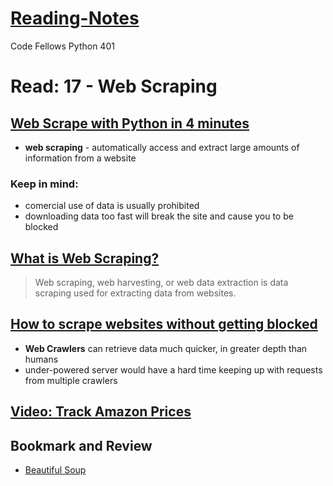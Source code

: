 # [Reading-Notes](https://alsosteve.github.io/reading-notes/)
Code Fellows Python 401

# Read: 17 - Web Scraping

## [Web Scrape with Python in 4 minutes](https://towardsdatascience.com/how-to-web-scrape-with-python-in-4-minutes-bc49186a8460)
- **web scraping** - automatically access and extract large amounts of information from a website

### Keep in mind:
- comercial use of data is usually prohibited
- downloading data too fast will break the site and cause you to be blocked

## [What is Web Scraping?](https://en.wikipedia.org/wiki/Web_scraping)
> Web scraping, web harvesting, or web data extraction is data scraping used for extracting data from websites.

## [How to scrape websites without getting blocked](https://www.scrapehero.com/how-to-prevent-getting-blacklisted-while-scraping/)
- **Web Crawlers** can retrieve data much quicker, in greater depth than humans
- under-powered server would have a hard time keeping up with requests from multiple crawlers

## [Video: Track Amazon Prices](https://www.youtube.com/watch?v=Bg9r_yLk7VY)

## Bookmark and Review
- [Beautiful Soup](https://www.crummy.com/software/BeautifulSoup/)